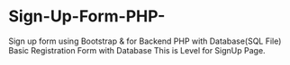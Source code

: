 # Sign-Up-Form-PHP-
Sign up form using Bootstrap &amp; for Backend PHP with Database(SQL File) 
Basic Registration Form with Database
This is Level for SignUp Page.
